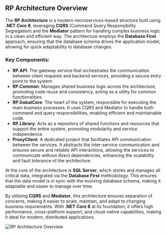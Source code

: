 
## RP Architecture Overview

The **RP Architecture** is a modern microservices-based structure built using **.NET Core 8**, leveraging **CQRS** (Command Query Responsibility Segregation) and the **Mediator** pattern for handling complex business logic in a clean and efficient way. The architecture employs the **Database First** approach, ensuring that the database schema drives the application model, allowing for quick adaptability to database changes.

### Key Components:

- **RP.API**: The gateway service that orchestrates the communication between client requests and backend services, providing a secure entry point to the system.
- **RP.Common**: Manages shared business logic across the architecture, promoting code reuse and consistency, acting as a utility for common functionalities.
- **RP.GobalCore**: The heart of the system, responsible for executing the main business processes. It uses CQRS and Mediator to handle both command and query responsibilities, enabling efficient and maintainable code.
- **RP.Library**: Acts as a repository of shared functions and resources that support the entire system, promoting modularity and service independence.
- **ProxyClient**: A dedicated project that facilitates API communication between the services. It abstracts the inter-service communication and ensures secure and reliable API interactions, allowing the services to communicate without direct dependencies, enhancing the scalability and fault tolerance of the architecture.

At the core of the architecture is **SQL Server**, which stores and manages all critical data, integrated via the **Database First** methodology. This ensures that the data model is in sync with the evolving database schema, making it adaptable and easier to manage over time.

By utilizing **CQRS** and **Mediator**, this architecture ensures separation of concerns, making it easier to scale, maintain, and adapt to changing business requirements. With **.NET Core 8** at its foundation, it offers high performance, cross-platform support, and cloud-native capabilities, making it ideal for modern, distributed applications.

![RP Architecture Overview](images/RP_architecture.webp)